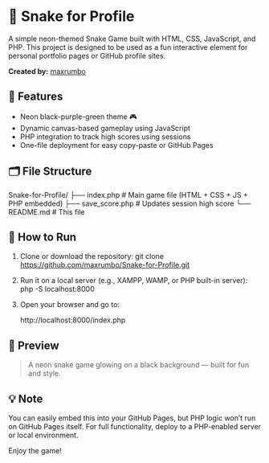 # 🐍 Snake for Profile

A simple neon-themed Snake Game built with HTML, CSS, JavaScript, and PHP. This project is designed to be used as a fun interactive element for personal portfolio pages or GitHub profile sites.

**Created by:** [maxrumbo](https://github.com/maxrumbo)

## 🌈 Features

- Neon black-purple-green theme 🎮
- Dynamic canvas-based gameplay using JavaScript
- PHP integration to track high scores using sessions
- One-file deployment for easy copy-paste or GitHub Pages

## 🗂️ File Structure

Snake-for-Profile/
├── index.php        # Main game file (HTML + CSS + JS + PHP embedded)
├── save\_score.php   # Updates session high score
└── README.md        # This file

## 🚀 How to Run

1. Clone or download the repository:
   git clone https://github.com/maxrumbo/Snake-for-Profile.git
2. Run it on a local server (e.g., XAMPP, WAMP, or PHP built-in server):
   php -S localhost:8000
3. Open your browser and go to:

   http://localhost:8000/index.php

## 📸 Preview

> A neon snake game glowing on a black background — built for fun and style.

## 💡 Note

You can easily embed this into your GitHub Pages, but PHP logic won’t run on GitHub Pages itself. For full functionality, deploy to a PHP-enabled server or local environment.



Enjoy the game!



